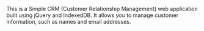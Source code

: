 This is a Simple CRM (Customer Relationship Management) web application built using jQuery and IndexedDB. It allows you to manage customer information, such as names and email addresses.